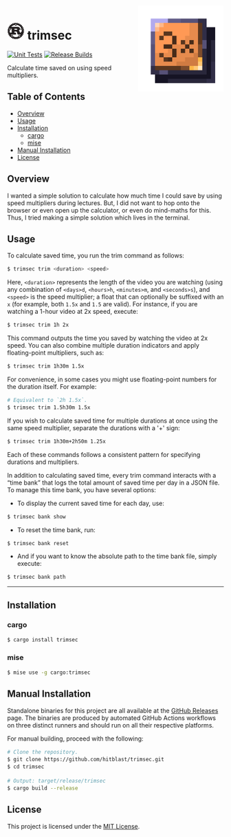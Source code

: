 <img src="assets/sprite.png" width="200px" align="right">

# <img src="https://raw.githubusercontent.com/github/explore/80688e429a7d4ef2fca1e82350fe8e3517d3494d/topics/rust/rust.png" width="40px"> trimsec

[![Unit Tests](https://github.com/hitblast/trimsec/actions/workflows/tests.yml/badge.svg)](https://github.com/hitblast/trimsec/actions/workflows/tests.yml)
[![Release Builds](https://github.com/hitblast/trimsec/actions/workflows/release.yml/badge.svg)](https://github.com/hitblast/trimsec/actions/workflows/release.yml)

Calculate time saved on using speed multipliers.

## Table of Contents

- [Overview](#overview)
- [Usage](#usage)
- [Installation](#installation)
  - [cargo](#cargo)
  - [mise](#mise)
- [Manual Installation](#manual-installation)
- [License](#license)

## Overview

I wanted a simple solution to calculate how much time I could save by using speed multipliers during lectures.
But, I did not want to hop onto the browser or even open up the calculator, or even do mind-maths for this.
Thus, I tried making a simple solution which lives in the terminal.

## Usage

To calculate saved time, you run the trim command as follows:

```bash
$ trimsec trim <duration> <speed>
```

Here, `<duration>` represents the length of the video you are watching (using
any combination of `<days>d`, `<hours>h`, `<minutes>m`, and `<seconds>s`), and
`<speed>` is the speed multiplier; a float that can optionally be
suffixed with an `x` (for example, both `1.5x` and `1.5` are valid). For
instance, if you are watching a 1-hour video at 2x speed, execute:

```bash
$ trimsec trim 1h 2x
```

This command outputs the time you saved by watching the video at 2x speed. You
can also combine multiple duration indicators and apply floating-point
multipliers, such as:

```bash
$ trimsec trim 1h30m 1.5x
```

For convenience, in some cases you might use floating-point numbers for the
duration itself. For example:

```bash
# Equivalent to `2h 1.5x`.
$ trimsec trim 1.5h30m 1.5x
```

If you wish to calculate saved time for multiple durations at once using the
same speed multiplier, separate the durations with a '+' sign:

```bash
$ trimsec trim 1h30m+2h50m 1.25x
```

Each of these commands follows a consistent pattern for specifying durations and multipliers.

In addition to calculating saved time, every trim command interacts with a “time
bank” that logs the total amount of saved time per day in a JSON file. To manage
this time bank, you have several options:

- To display the current saved time for each day, use:

```bash
$ trimsec bank show
```

- To reset the time bank, run:

```bash
$ trimsec bank reset
```

- And if you want to know the absolute path to the time bank file, simply execute:

```bash
$ trimsec bank path
```

---

## Installation

### cargo

```bash
$ cargo install trimsec
```

### mise

```bash
$ mise use -g cargo:trimsec
```

## Manual Installation

Standalone binaries for this project are all available at the [GitHub
Releases](https://github.com/hitblast/trimsec/releases) page. The binaries are
produced by automated GitHub Actions workflows on three distinct runners and
should run on all their respective platforms.

For manual building, proceed with the following:

```bash
# Clone the repository.
$ git clone https://github.com/hitblast/trimsec.git
$ cd trimsec

# Output: target/release/trimsec
$ cargo build --release
```

## License

This project is licensed under the [MIT License](LICENSE).
